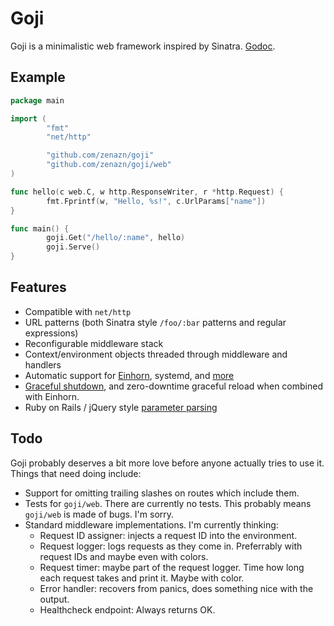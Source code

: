 Goji
====

Goji is a minimalistic web framework inspired by Sinatra. [Godoc][doc].

[doc]: http://godoc.org/github.com/zenazn/goji

Example
-------

```go
package main

import (
        "fmt"
        "net/http"

        "github.com/zenazn/goji"
        "github.com/zenazn/goji/web"
)

func hello(c web.C, w http.ResponseWriter, r *http.Request) {
        fmt.Fprintf(w, "Hello, %s!", c.UrlParams["name"])
}

func main() {
        goji.Get("/hello/:name", hello)
        goji.Serve()
}
```


Features
--------

* Compatible with `net/http`
* URL patterns (both Sinatra style `/foo/:bar` patterns and regular expressions)
* Reconfigurable middleware stack
* Context/environment objects threaded through middleware and handlers
* Automatic support for [Einhorn][einhorn], systemd, and [more][bind]
* [Graceful shutdown][graceful], and zero-downtime graceful reload when combined
  with Einhorn.
* Ruby on Rails / jQuery style [parameter parsing][param]

[einhorn]: https://github.com/stripe/einhorn
[bind]: http://godoc.org/github.com/zenazn/goji/bind
[graceful]: http://godoc.org/github.com/zenazn/goji/graceful
[param]: http://godoc.org/github.com/zenazn/goji/param


Todo
----

Goji probably deserves a bit more love before anyone actually tries to use it.
Things that need doing include:

* Support for omitting trailing slashes on routes which include them.
* Tests for `goji/web`. There are currently no tests. This probably means
  `goji/web` is made of bugs. I'm sorry.
* Standard middleware implementations. I'm currently thinking:
  * Request ID assigner: injects a request ID into the environment.
  * Request logger: logs requests as they come in. Preferrably with request IDs
    and maybe even with colors.
  * Request timer: maybe part of the request logger. Time how long each request
    takes and print it. Maybe with color.
  * Error handler: recovers from panics, does something nice with the output.
  * Healthcheck endpoint: Always returns OK.
